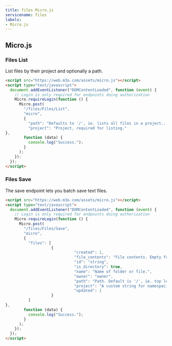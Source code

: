 ```yaml
---
title: files Micro.js
servicename: files
labels: 
- Micro.js
---
```


## Micro.js


### Files List
<!-- We use the request body description here as endpoint descriptions are not
being lifted correctly from the proto by the openapi spec generator -->
List files by their project and optionally a path.
```html
<script src="https://web.m3o.com/assets/micro.js"></script>
<script type="text/javascript">
  document.addEventListener("DOMContentLoaded", function (event) {
    // Login is only required for endpoints doing authorization
    Micro.requireLogin(function () {
      Micro.post(
        "/files/Files/List",
        "micro",
        {
          "path": "Defaults to '/', ie. lists all files in a project.. Supply path if of a folder if you want to list. file inside that folder. eg. '/docs'",
          "project": "Project, required for listing."
},
        function (data) {
          console.log("Success.");
        }
      );
    });
  });
</script>
```


### Files Save
<!-- We use the request body description here as endpoint descriptions are not
being lifted correctly from the proto by the openapi spec generator -->
The save endpoint lets you batch save text files.
```html
<script src="https://web.m3o.com/assets/micro.js"></script>
<script type="text/javascript">
  document.addEventListener("DOMContentLoaded", function (event) {
    // Login is only required for endpoints doing authorization
    Micro.requireLogin(function () {
      Micro.post(
        "/files/Files/Save",
        "micro",
        {
          "files": [
                    {
                              "created": 1,
                              "file_contents": "File contents. Empty for directories.",
                              "id": "string",
                              "is_directory": true,
                              "name": "Name of folder or file.",
                              "owner": "owner",
                              "path": "Path. Default is '/', ie. top level",
                              "project": "A custom string for namespacing purposes. eg. files-of-mywebsite.com",
                              "updated": 1
                    }
          ]
},
        function (data) {
          console.log("Success.");
        }
      );
    });
  });
</script>
```


